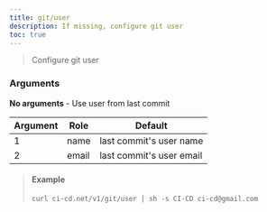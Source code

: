 ```yaml
---
title: git/user
description: If missing, configure git user
toc: true
---
```


> Configure git user

### Arguments
**No arguments** - Use user from last commit

| Argument | Role | Default
| --- | --- | ---
| 1 | name | last commit's user name
| 2 | email | last commit's user email

> #### Example
> `curl ci-cd.net/v1/git/user | sh -s CI-CD ci-cd@gmail.com`
